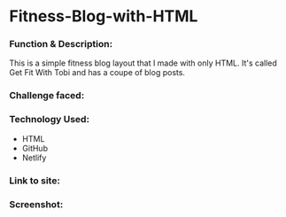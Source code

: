 # Fitness-Blog-with-HTML

<h3>Function & Description:</h3>
This is a simple fitness blog layout that I made with only HTML. It's called Get Fit With Tobi and has a coupe of blog posts.

<h3>Challenge faced:</h3>

<h3>Technology Used:</h3>

- HTML
- GitHub 
- Netlify

<h3>Link to site:</h3>


<h3>Screenshot:</h3>



